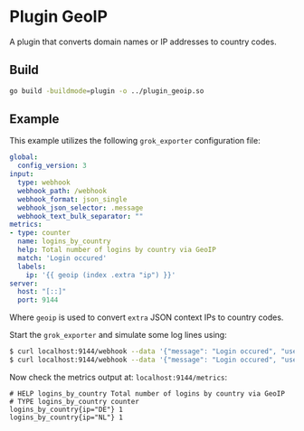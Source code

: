 Plugin GeoIP
============
A plugin that converts domain names or IP addresses to country codes.

## Build
```bash
go build -buildmode=plugin -o ../plugin_geoip.so
```

## Example
This example utilizes the following `grok_exporter` configuration file:
```yaml
global:
  config_version: 3
input:
  type: webhook
  webhook_path: /webhook
  webhook_format: json_single
  webhook_json_selector: .message
  webhook_text_bulk_separator: ""
metrics:
- type: counter
  name: logins_by_country
  help: Total number of logins by country via GeoIP
  match: 'Login occured'
  labels:
    ip: '{{ geoip (index .extra "ip") }}'
server:
  host: "[::]"
  port: 9144
```
Where `geoip` is used to convert `extra` JSON context IPs to country codes.

Start the `grok_exporter` and simulate some log lines using:
```bash
$ curl localhost:9144/webhook --data '{"message": "Login occured", "user": "Skeen", "ip": "40.68.218.4"}'
$ curl localhost:9144/webhook --data '{"message": "Login occured", "user": "Fabian", "ip": "52.57.35.183"}'
```

Now check the metrics output at: `localhost:9144/metrics`:
```
# HELP logins_by_country Total number of logins by country via GeoIP
# TYPE logins_by_country counter
logins_by_country{ip="DE"} 1
logins_by_country{ip="NL"} 1
```
